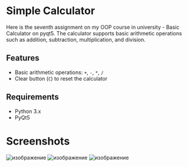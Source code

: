 # Simple Calculator

Here is the seventh assignment on my OOP course in university - Basic Calculator on pyqt5. The calculator supports basic arithmetic operations such as addition, subtraction, multiplication, and division.

## Features
- Basic arithmetic operations: `+`, `-`, `*`, `/`
- Clear button (`C`) to reset the calculator

## Requirements
- Python 3.x
- PyQt5

# Screenshots
![изображение](https://github.com/user-attachments/assets/6ebebd8c-6ee5-4690-9246-8a8a54beaa42)
![изображение](https://github.com/user-attachments/assets/1030cf37-e1a1-4bc2-b4be-af761d596426)
![изображение](https://github.com/user-attachments/assets/cdbfad96-10ab-4aca-a251-67b4852510dc)
